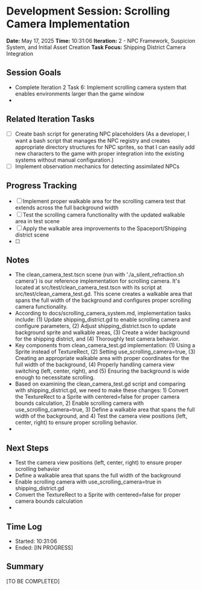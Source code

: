 # Development Session: Scrolling Camera Implementation
**Date:** May 17, 2025
**Time:** 10:31:06
**Iteration:** 2 - NPC Framework, Suspicion System, and Initial Asset Creation
**Task Focus:** Shipping District Camera Integration

## Session Goals
- Complete Iteration 2 Task 6: Implement scrolling camera system that enables environments larger than the game window
- 

## Related Iteration Tasks
- [ ] Create bash script for generating NPC placeholders (As a developer, I want a bash script that manages the NPC registry and creates appropriate directory structures for NPC sprites, so that I can easily add new characters to the game with proper integration into the existing systems without manual configuration.)
- [ ] Implement observation mechanics for detecting assimilated NPCs

## Progress Tracking
- [ ] Implement proper walkable area for the scrolling camera test that extends across the full background width
- [ ] Test the scrolling camera functionality with the updated walkable area in test scene
- [ ] Apply the walkable area improvements to the Spaceport/Shipping district scene
- [ ] 

## Notes
- The clean_camera_test.tscn scene (run with './a_silent_refraction.sh camera') is our reference implementation for scrolling camera. It's located at src/test/clean_camera_test.tscn with its script at src/test/clean_camera_test.gd. This scene creates a walkable area that spans the full width of the background and configures proper scrolling camera functionality.
- According to docs/scrolling_camera_system.md, implementation tasks include: (1) Update shipping_district.gd to enable scrolling camera and configure parameters, (2) Adjust shipping_district.tscn to update background sprite and walkable areas, (3) Create a wider background for the shipping district, and (4) Thoroughly test camera behavior.
- Key components from clean_camera_test.gd implementation: (1) Using a Sprite instead of TextureRect, (2) Setting use_scrolling_camera=true, (3) Creating an appropriate walkable area with proper coordinates for the full width of the background, (4) Properly handling camera view switching (left, center, right), and (5) Ensuring the background is wide enough to necessitate scrolling.
- Based on examining the clean_camera_test.gd script and comparing with shipping_district.gd, we need to make these changes: 1) Convert the TextureRect to a Sprite with centered=false for proper camera bounds calculation, 2) Enable scrolling camera with use_scrolling_camera=true, 3) Define a walkable area that spans the full width of the background, and 4) Test the camera view positions (left, center, right) to ensure proper scrolling behavior.
- 

## Next Steps
- Test the camera view positions (left, center, right) to ensure proper scrolling behavior
- Define a walkable area that spans the full width of the background
- Enable scrolling camera with use_scrolling_camera=true in shipping_district.gd
- Convert the TextureRect to a Sprite with centered=false for proper camera bounds calculation
- 

## Time Log
- Started: 10:31:06
- Ended: [IN PROGRESS]

## Summary
[TO BE COMPLETED]
